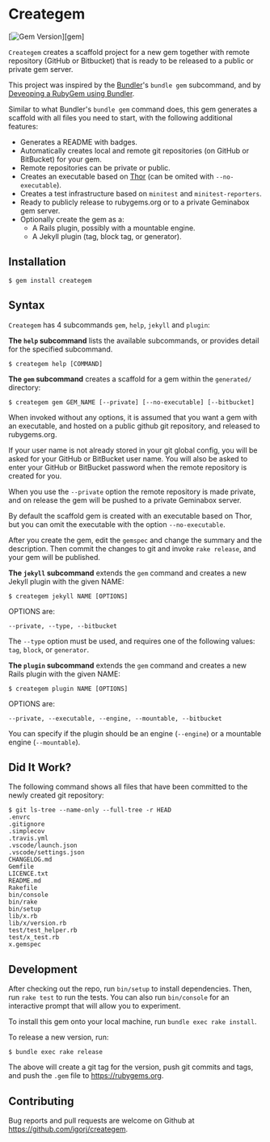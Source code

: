 # Creategem

[![Gem Version](http://img.shields.io/gem/v/creategem.svg)][gem]

`Creategem` creates a scaffold project for a new gem together with remote repository (GitHub or Bitbucket)
that is ready to be released to a public or private gem server.

This project was inspired by the [Bundler](http://bundler.io)'s `bundle gem` subcommand,
and by [Deveoping a RubyGem using Bundler](https://github.com/radar/guides/blob/master/gem-development.md).

Similar to what Bundler's `bundle gem` command does,
this gem generates a scaffold with all files you need to start,
with the following additional features:

- Generates a README with badges.
- Automatically creates local and remote git repositories (on GitHub or BitBucket) for your gem.
- Remote repositories can be private or public.
- Creates an executable based on [Thor](http://whatisthor.com) (can be omited with `--no-executable`).
- Creates a test infrastructure based on `minitest` and `minitest-reporters`.
- Ready to publicly release to rubygems.org or to a private Geminabox gem server.
- Optionally create the gem as a:
  - A Rails plugin, possibly with a mountable engine.
  - A Jekyll plugin (tag, block tag, or generator).


## Installation

    $ gem install creategem


## Syntax
`Creategem` has 4 subcommands `gem`, `help`, `jekyll` and `plugin`:

**The `help` subcommand** lists the available subcommands,
or provides detail for the specified subcommand.

    $ creategem help [COMMAND]

**The `gem` subcommand** creates a scaffold for a gem within the `generated/` directory:

    $ creategem gem GEM_NAME [--private] [--no-executable] [--bitbucket]

When invoked without any options,
it is assumed that you want a gem with an executable,
and hosted on a public github git repository, and released to rubygems.org.

If your user name is not already stored in your git global config,
you will be asked for your GitHub or BitBucket user name.
You will also be asked to enter your GitHub or BitBucket password when the remote repository is created for you.

When you use the `--private` option the remote repository is made private,
and on release the gem will be pushed to a private Geminabox server.

By default the scaffold gem is created with an executable based on Thor,
but you can omit the executable with the option `--no-executable`.

After you create the gem, edit the `gemspec` and change the summary and the description.
Then commit the changes to git and invoke `rake release`,
and your gem will be published.


**The `jekyll` subcommand** extends the `gem` command and creates a new Jekyll plugin with the given NAME:

    $ creategem jekyll NAME [OPTIONS]

OPTIONS are:

    --private, --type, --bitbucket

The `--type` option must be used, and requires one of the following values: `tag`, `block`, or `generator`.



**The `plugin` subcommand** extends the `gem` command and creates a new Rails plugin with the given NAME:

    $ creategem plugin NAME [OPTIONS]

OPTIONS are:

    --private, --executable, --engine, --mountable, --bitbucket

You can specify if the plugin should be an engine (`--engine`) or a mountable engine (`--mountable`).


## Did It Work?
The following command shows all files that have been committed to the newly created git repository:

```shell
$ git ls-tree --name-only --full-tree -r HEAD
.envrc
.gitignore
.simplecov
.travis.yml
.vscode/launch.json
.vscode/settings.json
CHANGELOG.md
Gemfile
LICENCE.txt
README.md
Rakefile
bin/console
bin/rake
bin/setup
lib/x.rb
lib/x/version.rb
test/test_helper.rb
test/x_test.rb
x.gemspec
```


## Development

After checking out the repo, run `bin/setup` to install dependencies. Then, run `rake test` to run the tests. You can also run `bin/console` for an interactive prompt that will allow you to experiment.

To install this gem onto your local machine, run `bundle exec rake install`.

To release a new version, run:
```shell
$ bundle exec rake release
```
The above will create a git tag for the version,
push git commits and tags,
and push the `.gem` file to https://rubygems.org.


## Contributing

Bug reports and pull requests are welcome on Github at https://github.com/igorj/creategem.
